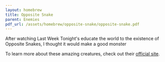 ```yaml
---
layout: homebrew
title: Opposite Snake
parent: Enemies
pdf_url: /assets/homebrew/opposite-snake/opposite-snake.pdf
---
```


After watching Last Week Tonight's educate the world to the existence of Opposite Snakes, I thought it would make a good monster

To learn more about these amazing creatures, check out their [official site](https://oppositesnakes.com).

<!-- <img class="swellfellaa swellfellaa--small" src="/assets/img/swellfellaa-gen1.webp" aria-hide="true"> -->
<!-- TODO: Real image here as page break -->